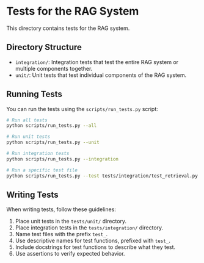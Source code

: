 # Tests for the RAG System

This directory contains tests for the RAG system.

## Directory Structure

- `integration/`: Integration tests that test the entire RAG system or multiple components together.
- `unit/`: Unit tests that test individual components of the RAG system.

## Running Tests

You can run the tests using the `scripts/run_tests.py` script:

```bash
# Run all tests
python scripts/run_tests.py --all

# Run unit tests
python scripts/run_tests.py --unit

# Run integration tests
python scripts/run_tests.py --integration

# Run a specific test file
python scripts/run_tests.py --test tests/integration/test_retrieval.py
```

## Writing Tests

When writing tests, follow these guidelines:

1. Place unit tests in the `tests/unit/` directory.
2. Place integration tests in the `tests/integration/` directory.
3. Name test files with the prefix `test_`.
4. Use descriptive names for test functions, prefixed with `test_`.
5. Include docstrings for test functions to describe what they test.
6. Use assertions to verify expected behavior.
